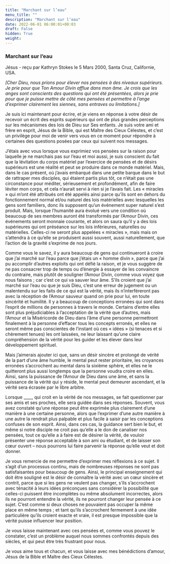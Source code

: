 ```yaml
---
title: "Marchant sur l’eau"
menu_title: ""
description: "Marchant sur l’eau"
date: 2022-06-01 06:00:01+00:03
draft: False
hidden: True
weight:
---
```

### Marchant sur l’eau

Jésus - reçu par Kathryn Stokes le 5 Mars 2000, Santa Cruz, Californie, USA.

*[Cher Dieu, nous prions pour élever nos pensées à des niveaux supérieurs. Je prie pour que Ton Amour Divin afflue dans mon âme. Je crois que les anges sont conscients des questions qui ont été présentées, alors je prie pour que je puisse mettre de côté mes pensées et permettre à l’ange d’exprimer clairement les siennes, sans entraves ou limitations.]*

Je suis ici maintenant pour écrire, et je viens en réponse à votre désir de recevoir un écrit des esprits supérieurs qui ont de plus grandes perceptions sur les mécanismes des lois de Dieu sur Ses enfants. Je suis votre ami et frère en esprit, Jésus de la Bible, qui est Maître des Cieux Célestes, et c’est un privilège pour moi de venir vers vous en ce moment pour répondre à certaines des questions posées par ceux qui suivent nos messages.

J’étais avec vous lorsque vous exprimiez vos pensées sur la raison pour laquelle je ne marchais pas sur l’eau et moi aussi, je suis conscient du fait que la lévitation du corps matériel par l’exercice de pensées et de désirs supérieurs est une réalité et peut se produire dans ce monde matériel. Mais, dans le cas présent, où j’avais embarqué dans une petite barque dans le but de rattraper mes disciples, qui étaient partis plus tôt, ce n’était pas une circonstance pour méditer, sérieusement et profondément, afin de faire léviter mon corps, et cela n’aurait servi à rien si je l’avais fait. Les « miracles » qui m’ont été attribués ont été appelés ainsi parce qu’ils sont en dehors du fonctionnement normal et/ou naturel des lois matérielles avec lesquelles les gens sont familiers, donc ils supposent qu’un événement super naturel s’est produit. Mais, lorsque l’humanité aura évolué vers une condition où beaucoup de ses membres auront été transformés par l’Amour Divin, ces événements seront monnaie courante, et alors on saura qu’il y a des lois supérieures qui ont préséance sur les lois inférieures, naturelles ou matérielles. Celles-ci ne seront plus appelées « miracles », mais mais on s’attendra à ce qu’elle se produisent aussi souvent, aussi naturellement, que l’action de la gravité s’exprime de nos jours.

Comme vous le savez, il y aura beaucoup de gens qui continueront à croire que j’ai marché sur l’eau parce que j’étais un « homme divin », parce que j’ai pu accomplir d’autres exploits qui ont défié la raison, et je vous suggère de ne pas consacrer trop de temps ou d’énergie à essayer de les convaincre du contraire, mais plutôt de souligner l’Amour Divin, comme vous voyez que nous faisons ; car c’est ce qui va sauver leur âme. S’ils croient que j’ai marché sur l’eau ou que je suis Dieu, c’est une erreur de jugement ou un malentendu sur les faits de ce qui est la vérité, mais ils n’interféreront pas avec la réception de l’Amour sauveur quand on prie pour lui, en toute sincérité et humilité. Il y a beaucoup de conceptions erronées qui sont dans l’esprit de millions de personnes à travers le monde. Certains d’entre elles sont plus préjudiciables à l’acceptation de la vérité que d’autres, mais l’Amour et la Miséricorde de Dieu dans l’âme d’une personne permettront finalement à la personne d’effacer tous les concepts erronés, et elles ne seront même pas conscientes de l’instant où ces « idées » (si tenaces et si chèrement tenues) les ont laissées, ne leur laissant qu’une claire compréhension de la vérité pour les guider et les élever dans leur développement spirituel.

Mais j’aimerais ajouter ici que, sans un désir sincère et prolongé de vérité de la part d’une âme humble, le mental peut rester prioritaire, les croyances erronées s’accrochent au mental dans la sixième sphère, et elles ne le quitteront plus aussi longtemps que la personne voudra croire en elles. Ainsi, sans la puissance de l’Amour de Dieu dans une âme, et sans la puissance de la vérité qui y réside, le mental peut demeurer ascendant, et la vérité sera écrasée par le libre arbitre.

Lorsque ____, qui croit en la vérité de nos messages, se fait questionner par ses amis et ses proches, elle sera guidée dans ses réponses. Souvent, vous avez constaté qu’une réponse peut être exprimée plus clairement d’une manière à une certaine personne, alors que l’exprimer d’une autre manière à une autre la rendrait plus palpable et plus facile à saisir par les conceptions confuses de son esprit. Ainsi, dans ces cas, la guidance sert bien le but, et même si notre disciple ne croit pas qu’elle a le don de canaliser nos pensées, tout ce qu’elle a à faire est de désirer la vérité, de vouloir présenter une réponse acceptable à son ami ou étudiant, et de laisser son cœur ouvert – nous pourrons lui faire parvenir la réponse qu’elle veut et doit donner.

Je vous remercie de me permettre d’exprimer mes réflexions à ce sujet. Il s’agit d’un processus continu, mais de nombreuses réponses ne sont pas satisfaisantes pour beaucoup de gens. Ainsi, le principal enseignement qui doit être souligné est le désir de connaître la vérité avec un cœur sincère et contrit, parce que si les gens ne veulent pas changer, s’ils s’accrochent avec ténacité à leurs idées préconçues sans considérer la possibilité que celles-ci puissent être incomplètes ou même absolument incorrectes, alors ils ne pourront entendre la vérité, ils ne pourront changer leur pensée à ce sujet. C’est comme si deux choses ne pouvaient pas occuper la même place en même temps ; et tant qu’ils s’accrochent fermement à une idée particulière qu’ils croient exacte et vraie, il est presque impossible que la vérité puisse influencer leur position.

Je vous laisse maintenant avec ces pensées et, comme vous pouvez le constater, c’est un problème auquel nous sommes confrontés depuis des siècles, et qui peut être très frustrant pour nous.

Je vous aime tous et chacun, et vous laisse avec mes bénédictions d’amour, Jésus de la Bible et Maître des Cieux Célestes.
